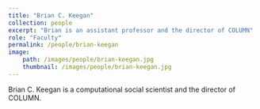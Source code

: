 ```yaml
---
title: "Brian C. Keegan"
collection: people
excerpt: "Brian is an assistant professor and the director of COLUMN"
role: "Faculty"
permalink: /people/brian-keegan
image:
	path: /images/people/brian-keegan.jpg
	thumbnail: /images/people/brian-keegan.jpg
---
```


Brian C. Keegan is a computational social scientist and the director of COLUMN.